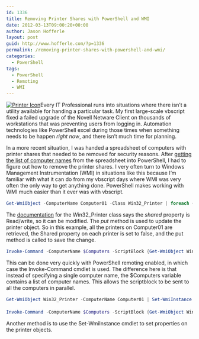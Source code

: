 ```yaml
---
id: 1336
title: Removing Printer Shares with PowerShell and WMI
date: 2012-03-13T09:00:20+00:00
author: Jason Hofferle
layout: post
guid: http://www.hofferle.com/?p=1336
permalink: /removing-printer-shares-with-powershell-and-wmi/
categories:
  - PowerShell
tags:
  - PowerShell
  - Remoting
  - WMI
---
```

[<img src="/assets/img/Printer-Icon.jpg" alt="Printer Icon" title="Printer Icon" width="347" height="346" class="alignleft size-full wp-image-1348" srcset="/assets/img/Printer-Icon.jpg 347w, /assets/img/Printer-Icon-150x150.jpg 150w, /assets/img/Printer-Icon-300x300.jpg 300w" sizes="(max-width: 347px) 100vw, 347px" />](/assets/img/Printer-Icon.jpg)Every IT Professional runs into situations where there isn&#8217;t a utility available for handing a particular task. My first large-scale vbscript fixed a failed upgrade of the Novell Netware Client on thousands of workstations that was preventing users from logging in. Automation technologies like PowerShell excel during those times when something needs to be happen _right now_, and there isn&#8217;t much time for planning. 

In a more recent situation, I was handed a spreadsheet of computers with printer shares that needed to be removed for security reasons. After [getting the list of computer names](http://www.hofferle.com/generating-lists-of-computer-names-with-powershell/ "Generating Lists of Computer Names with PowerShell") from the spreadsheet into PowerShell, I had to figure out how to remove the printer shares. I very often turn to Windows Management Instrumentation (WMI) in situations like this because I&#8217;m familiar with what it can do from my vbscript days where WMI was very often the only way to get anything done. PowerShell makes working with WMI much easier than it ever was with vbscript.

```powershell
Get-WmiObject -ComputerName Computer01 -Class Win32_Printer | foreach {$_.Shared = $False; $_.Put()}
```

The <a href="http://msdn.microsoft.com/en-us/library/windows/desktop/aa394363(v=vs.85).aspx" title="Win32_Printer class" target="_blank">documentation</a> for the Win32_Printer class says the _shared_ property is Read/write, so it can be modified. The _put_ method is used to update the printer object. So in this example, all the printers on Computer01 are retrieved, the Shared property on each printer is set to false, and the put method is called to save the change.

```powershell
Invoke-Command -ComputerName $Computers -ScriptBlock {Get-WmiObject Win32_Printer | foreach {$_.Shared = $False; $_.Put()}}
```

This can be done very quickly with PowerShell remoting enabled, in which case the Invoke-Command cmdlet is used. The difference here is that instead of specifying a single computer name, the $Computers variable contains a list of computer names. This allows the scriptblock to be sent to all the computers in parallel.

```powershell
Get-WmiObject Win32_Printer -ComputerName Computer01 | Set-WmiInstance -Arguments @{Shared=$False}

Invoke-Command -ComputerName $Computers -ScriptBlock {Get-WmiObject Win32_Printer | Set-WmiInstance -Arguments @{Shared=$False}}
```

Another method is to use the Set-WmiInstance cmdlet to set properties on the printer objects.
